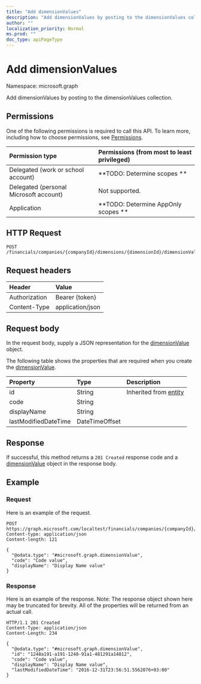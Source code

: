 ```yaml
---
title: "Add dimensionValues"
description: "Add dimensionValues by posting to the dimensionValues collection."
author: ""
localization_priority: Normal
ms.prod: ""
doc_type: apiPageType
---
```


# Add dimensionValues

Namespace: microsoft.graph

Add dimensionValues by posting to the dimensionValues collection.

## Permissions
One of the following permissions is required to call this API. To learn more, including how to choose permissions, see [Permissions](/concepts/permissions-reference.md).

|Permission type|Permissions (from most to least privileged)|
|:---|:---|
|Delegated (work or school account)|**TODO: Determine scopes **|
|Delegated (personal Microsoft account)|Not supported.|
|Application|**TODO: Determine AppOnly scopes **|

## HTTP Request
<!-- {
  "blockType": "ignored"
}
-->
``` http
POST /financials/companies/{companyId}/dimensions/{dimensionId}/dimensionValues/$ref
```

## Request headers
|Header|Value|
|:---|:---|
|Authorization|Bearer {token}|
|Content-Type|application/json|

## Request body
In the request body, supply a JSON representation for the [dimensionValue](../resources/dimensionvalue.md) object.

The following table shows the properties that are required when you create the [dimensionValue](../resources/dimensionvalue.md).

|Property|Type|Description|
|:---|:---|:---|
|id|String| Inherited from [entity](../resources/entity.md)|
|code|String||
|displayName|String||
|lastModifiedDateTime|DateTimeOffset||



## Response
If successful, this method returns a `201 Created` response code and a [dimensionValue](../resources/dimensionvalue.md) object in the response body.

## Example

### Request
Here is an example of the request.
<!-- {
  "blockType": "request",
  "name": "create_dimensionvalue_from_"
}
-->
``` http
POST https://graph.microsoft.com/localtest/financials/companies/{companyId}/dimensions/{dimensionId}/dimensionValues
Content-type: application/json
Content-length: 121

{
  "@odata.type": "#microsoft.graph.dimensionValue",
  "code": "Code value",
  "displayName": "Display Name value"
}
```

### Response
Here is an example of the response. Note: The response object shown here may be truncated for brevity. All of the properties will be returned from an actual call.
<!-- {
  "blockType": "response",
  "truncated": true,
  "@odata.type": "microsoft.graph.dimensionvalue"
}
-->
``` http
HTTP/1.1 201 Created
Content-Type: application/json
Content-Length: 234

{
  "@odata.type": "#microsoft.graph.dimensionValue",
  "id": "1248a191-a191-1248-91a1-481291a14812",
  "code": "Code value",
  "displayName": "Display Name value",
  "lastModifiedDateTime": "2016-12-31T23:56:51.5562076+03:00"
}
```

